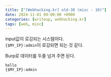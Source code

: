 ```yaml
---
title: ["[Webhacking.kr] old-38 (misc - 10)"]
date: 2024-11-01 09:00:00 +0900
categories: [writeup, webhacking.kr]
tags: [web, misc]
---
```


input값이 로깅되는 시스템이다.  
`{$MY_IP}:admin`이 로깅되면 되는 것 같다.  

Burp로 데이터를 두줄 넘겨 주면 된다.  
```
hello
{$MY_IP}:admin
```  

